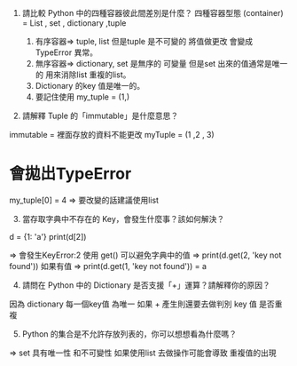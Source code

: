 1. 請比較 Python 中的四種容器彼此間差別是什麼？
    四種容器型態 (container) =  List , set , dictionary ,tuple
    1. 有序容器=> tuple, list 但是tuple 是不可變的 將值做更改 會變成 TypeError 異常。
    2. 無序容器=> dictionary, set 是無序的 可變量 但是set 出來的值通常是唯一的 用來消除list 重複的list。
    3. Dictionary 的key 值是唯一的。
    4. 要記住使用 my_tuple = (1,)

2. 請解釋 Tuple 的「immutable」是什麼意思？

immutable = 裡面存放的資料不能更改
myTuple = (1 ,2 , 3)
# 會拋出TypeError  
my_tuple[0] = 4  => 要改變的話建議使用list

3. 當存取字典中不存在的 Key，會發生什麼事？該如何解決？

d = {1: 'a'}
print(d[2])

=> 會發生KeyError:2  使用 get() 可以避免字典中的值
=> print(d.get(2, 'key  not found')) 
如果有值 
=> print(d.get(1, 'key  not found')) =  a
   

4. 請問在 Python 中的 Dictionary 是否支援「+」運算？請解釋你的原因？

因為 dictionary 每一個key值 為唯一 如果 + 產生則還要去做判別 key 值 是否重複

5. Python 的集合是不允許存放列表的，你可以想想看為什麼嗎？

=> set 具有唯一性 和不可變性 如果使用list  去做操作可能會導致 重複值的出現
